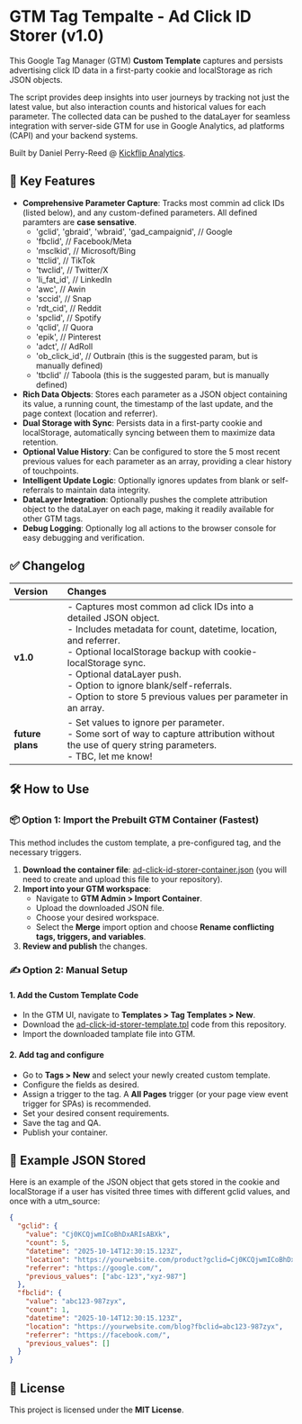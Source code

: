 # **GTM Tag Tempalte - Ad Click ID Storer (v1.0)**

This Google Tag Manager (GTM) **Custom Template** captures and persists advertising click ID data in a first-party cookie and localStorage as rich JSON objects.

The script provides deep insights into user journeys by tracking not just the latest value, but also interaction counts and historical values for each parameter. The collected data can be pushed to the dataLayer for seamless integration with server-side GTM for use in Google Analytics, ad platforms (CAPI) and your backend systems.

Built by Daniel Perry-Reed @ [Kickflip Analytics](https://kickflipanalytics.com/?utm_medium=github&utm_source=gtm-ad-click-id-storer).

## **🚀 Key Features**

* **Comprehensive Parameter Capture**: Tracks most commin ad click IDs (listed below), and any custom-defined parameters. All defined paramters are **case sensative**.
  * 'gclid', 'gbraid', 'wbraid', 'gad_campaignid', // Google
  * 'fbclid', // Facebook/Meta
  * 'msclkid', // Microsoft/Bing
  * 'ttclid', // TikTok
  * 'twclid', // Twitter/X
  * 'li_fat_id', // LinkedIn
  * 'awc', // Awin
  * 'sccid', // Snap
  * 'rdt_cid', // Reddit
  * 'spclid', // Spotify
  * 'qclid', // Quora
  * 'epik', // Pinterest
  * 'adct', // AdRoll
  * 'ob_click_id', // Outbrain (this is the suggested param, but is manually defined)
  * 'tbclid' // Taboola (this is the suggested param, but is manually defined)
* **Rich Data Objects**: Stores each parameter as a JSON object containing its value, a running count, the timestamp of the last update, and the page context (location and referrer).
* **Dual Storage with Sync**: Persists data in a first-party cookie and localStorage, automatically syncing between them to maximize data retention.
* **Optional Value History**: Can be configured to store the 5 most recent previous values for each parameter as an array, providing a clear history of touchpoints.
* **Intelligent Update Logic**: Optionally ignores updates from blank or self-referrals to maintain data integrity.
* **DataLayer Integration**: Optionally pushes the complete attribution object to the dataLayer on each page, making it readily available for other GTM tags.
* **Debug Logging**: Optionally log all actions to the browser console for easy debugging and verification.

## **✅ Changelog**

| Version | Changes |
| :---- | :---- |
| **v1.0** | - Captures most common ad click IDs into a detailed JSON object. <br>- Includes metadata for count, datetime, location, and referrer. <br>- Optional localStorage backup with cookie-localStorage sync. <br>- Optional dataLayer push. <br>- Option to ignore blank/self-referrals. <br>- Option to store 5 previous values per parameter in an array. |
| **future plans** | - Set values to ignore per parameter. <br>- Some sort of way to capture attribution without the use of query string parameters. <br>- TBC, let me know! |

## **🛠️ How to Use**

### **📦 Option 1: Import the Prebuilt GTM Container (Fastest)**

This method includes the custom template, a pre-configured tag, and the necessary triggers.

1. **Download the container file**: [ad-click-id-storer-container.json](./ad-click-id-storer-container.json) (you will need to create and upload this file to your repository).
2. **Import into your GTM workspace**:
   * Navigate to **GTM Admin \> Import Container**.
   * Upload the downloaded JSON file.
   * Choose your desired workspace.
   * Select the **Merge** import option and choose **Rename conflicting tags, triggers, and variables**.
3. **Review and publish** the changes.

### **✍️ Option 2: Manual Setup**

#### **1\. Add the Custom Template Code**

* In the GTM UI, navigate to **Templates \> Tag Templates \> New**.
* Download the [ad-click-id-storer-template.tpl](./ad-click-id-storer-template.tpl) code from this repository.
* Import the downloaded tamplate file into GTM.

#### **2\. Add tag and configure**

* Go to **Tags \> New** and select your newly created custom template.
* Configure the fields as desired.
* Assign a trigger to the tag. A **All Pages** trigger (or your page view event trigger for SPAs) is recommended.
* Set your desired consent requirements.
* Save the tag and QA.
* Publish your container.

## **🧠 Example JSON Stored**

Here is an example of the JSON object that gets stored in the cookie and localStorage if a user has visited three times with different gclid values, and once with a utm_source:

```json
{
  "gclid": {
    "value": "Cj0KCQjwmICoBhDxARIsABXk",
    "count": 5,
    "datetime": "2025-10-14T12:30:15.123Z",
    "location": "https://yourwebsite.com/product?gclid=Cj0KCQjwmICoBhDxARIsABXk",
    "referrer": "https://google.com/",
    "previous_values": ["abc-123","xyz-987"]
  },
  "fbclid": {
    "value": "abc123-987zyx",
    "count": 1,
    "datetime": "2025-10-14T12:30:15.123Z",
    "location": "https://yourwebsite.com/blog?fbclid=abc123-987zyx",
    "referrer": "https://facebook.com/",
    "previous_values": []
  }
}
```

## **📄 License**

This project is licensed under the **MIT License**.
